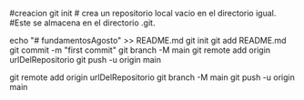 #creacion
git init # crea un repositorio local vacio en el directorio igual.
#Este se almacena en el directorio .git.


echo "# fundamentosAgosto" >> README.md
git init
git add README.md
git commit -m "first commit"
git branch -M main
git remote add origin urlDelRepositorio
git push -u origin main

git remote add origin urlDelRepositorio
git branch -M main
git push -u origin main